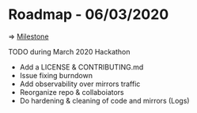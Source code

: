 Roadmap - 06/03/2020
==========================

=> [Milestone](https://github.com/NInfolab/alice/milestone/1)

TODO during March 2020 Hackathon

- Add a LICENSE & CONTRIBUTING.md
- Issue fixing burndown 
- Add observability over mirrors traffic 
- Reorganize repo & collaboiators
- Do hardening & cleaning of code and mirrors (Logs)
